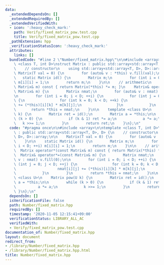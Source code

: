 ```yaml
---
data:
  _extendedDependsOn: []
  _extendedRequiredBy: []
  _extendedVerifiedWith:
  - icon: ':heavy_check_mark:'
    path: Verify/fixed_matrix_pow.test.cpp
    title: Verify/fixed_matrix_pow.test.cpp
  _pathExtension: hpp
  _verificationStatusIcon: ':heavy_check_mark:'
  attributes:
    links: []
  bundledCode: "#line 2 \"Number/fixed_matrix.hpp\"\n\n#include <array>\n\ntemplate\
    \ <class T, int D>\nstruct Matrix : public std::array<std::array<T, D>, D> {\n\
    \    // constructor\n    using std::array<std::array<T, D>, D>::array;\n\n   \
    \ Matrix(T val = 0) {\n        for (auto& v : *this) v.fill(val);\n    }\n\n \
    \   static Matrix id() {\n        Matrix m;\n        for (int i = 0; i < D; ++i)\
    \ m[i][i] = 1;\n        return m;\n    }\n\n    // arithmetic\n    Matrix operator*(const\
    \ Matrix& m) const { return Matrix(*this) *= m; }\n    Matrix& operator*=(const\
    \ Matrix& m) {\n        Matrix nmat;\n        for (auto& v : nmat) v.fill(0);\n\
    \n        for (int i = 0; i < D; ++i) {\n            for (int j = 0; j < D; ++j)\
    \ {\n                for (int k = 0; k < D; ++k) {\n                    nmat[i][j]\
    \ += (*this)[i][k] * m[k][j];\n                }\n            }\n        }\n \
    \       return *this = nmat;\n    }\n\n    template <class U>\n    Matrix pow(U\
    \ k) {\n        Matrix ret = id();\n        Matrix a = *this;\n\n        while\
    \ (k > 0) {\n            if (k & 1) ret *= a;\n            a *= a;\n         \
    \   k >>= 1;\n        }\n        return ret;\n    }\n};\n"
  code: "#pragma once\n\n#include <array>\n\ntemplate <class T, int D>\nstruct Matrix\
    \ : public std::array<std::array<T, D>, D> {\n    // constructor\n    using std::array<std::array<T,\
    \ D>, D>::array;\n\n    Matrix(T val = 0) {\n        for (auto& v : *this) v.fill(val);\n\
    \    }\n\n    static Matrix id() {\n        Matrix m;\n        for (int i = 0;\
    \ i < D; ++i) m[i][i] = 1;\n        return m;\n    }\n\n    // arithmetic\n  \
    \  Matrix operator*(const Matrix& m) const { return Matrix(*this) *= m; }\n  \
    \  Matrix& operator*=(const Matrix& m) {\n        Matrix nmat;\n        for (auto&\
    \ v : nmat) v.fill(0);\n\n        for (int i = 0; i < D; ++i) {\n            for\
    \ (int j = 0; j < D; ++j) {\n                for (int k = 0; k < D; ++k) {\n \
    \                   nmat[i][j] += (*this)[i][k] * m[k][j];\n                }\n\
    \            }\n        }\n        return *this = nmat;\n    }\n\n    template\
    \ <class U>\n    Matrix pow(U k) {\n        Matrix ret = id();\n        Matrix\
    \ a = *this;\n\n        while (k > 0) {\n            if (k & 1) ret *= a;\n  \
    \          a *= a;\n            k >>= 1;\n        }\n        return ret;\n   \
    \ }\n};\n"
  dependsOn: []
  isVerificationFile: false
  path: Number/fixed_matrix.hpp
  requiredBy: []
  timestamp: '2020-11-05 12:15:41+09:00'
  verificationStatus: LIBRARY_ALL_AC
  verifiedWith:
  - Verify/fixed_matrix_pow.test.cpp
documentation_of: Number/fixed_matrix.hpp
layout: document
redirect_from:
- /library/Number/fixed_matrix.hpp
- /library/Number/fixed_matrix.hpp.html
title: Number/fixed_matrix.hpp
---
```

